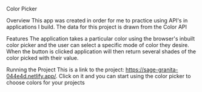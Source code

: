 Color Picker

Overview
This app was created in order for me to practice using API's in applications I build. The data for this project is drawn from the Color API

Features
The application takes a particular color using the browser's inbuilt color picker and the user can select a specific mode of color they desire.
When the button is clicked application will then return several shades of the color picked with their value.

Running the Project
This is a link to the project: https://sage-granita-044e4d.netlify.app/. Click on it and you can start using the color picker to choose colors for your projects
